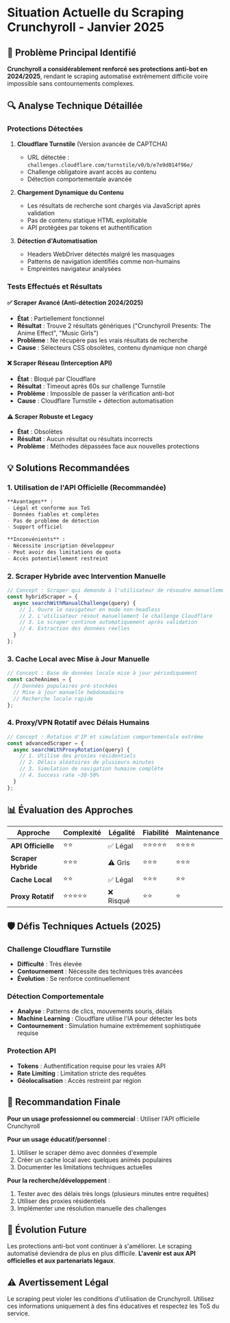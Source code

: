 # Situation Actuelle du Scraping Crunchyroll - Janvier 2025

## 🚫 Problème Principal Identifié

**Crunchyroll a considérablement renforcé ses protections anti-bot en 2024/2025**, rendant le scraping automatisé extrêmement difficile voire impossible sans contournements complexes.

## 🔍 Analyse Technique Détaillée

### Protections Détectées

1. **Cloudflare Turnstile** (Version avancée de CAPTCHA)
   - URL détectée : `challenges.cloudflare.com/turnstile/v0/b/e7e9d014f96e/`
   - Challenge obligatoire avant accès au contenu
   - Détection comportementale avancée

2. **Chargement Dynamique du Contenu**
   - Les résultats de recherche sont chargés via JavaScript après validation
   - Pas de contenu statique HTML exploitable
   - API protégées par tokens et authentification

3. **Détection d'Automatisation**
   - Headers WebDriver détectés malgré les masquages
   - Patterns de navigation identifiés comme non-humains
   - Empreintes navigateur analysées

### Tests Effectués et Résultats

#### ✅ Scraper Avancé (Anti-détection 2024/2025)
- **État** : Partiellement fonctionnel
- **Résultat** : Trouve 2 résultats génériques ("Crunchyroll Presents: The Anime Effect", "Music Girls")
- **Problème** : Ne récupère pas les vrais résultats de recherche
- **Cause** : Sélecteurs CSS obsolètes, contenu dynamique non chargé

#### ❌ Scraper Réseau (Interception API)
- **État** : Bloqué par Cloudflare
- **Résultat** : Timeout après 60s sur challenge Turnstile
- **Problème** : Impossible de passer la vérification anti-bot
- **Cause** : Cloudflare Turnstile + détection automatisation

#### ⚠️ Scraper Robuste et Legacy
- **État** : Obsolètes
- **Résultat** : Aucun résultat ou résultats incorrects
- **Problème** : Méthodes dépassées face aux nouvelles protections

## 💡 Solutions Recommandées

### 1. **Utilisation de l'API Officielle** (Recommandée)
```markdown
**Avantages** :
- Légal et conforme aux ToS
- Données fiables et complètes
- Pas de problème de détection
- Support officiel

**Inconvénients** :
- Nécessite inscription développeur
- Peut avoir des limitations de quota
- Accès potentiellement restreint
```

### 2. **Scraper Hybride avec Intervention Manuelle**
```javascript
// Concept : Scraper qui demande à l'utilisateur de résoudre manuellement les challenges
const hybridScraper = {
  async searchWithManualChallenge(query) {
    // 1. Ouvre le navigateur en mode non-headless
    // 2. L'utilisateur résout manuellement le challenge Cloudflare
    // 3. Le scraper continue automatiquement après validation
    // 4. Extraction des données réelles
  }
};
```

### 3. **Cache Local avec Mise à Jour Manuelle**
```javascript
// Concept : Base de données locale mise à jour périodiquement
const cacheAnimes = {
  // Données populaires pré-stockées
  // Mise à jour manuelle hebdomadaire
  // Recherche locale rapide
};
```

### 4. **Proxy/VPN Rotatif avec Délais Humains**
```javascript
// Concept : Rotation d'IP et simulation comportementale extrême
const advancedScraper = {
  async searchWithProxyRotation(query) {
    // 1. Utilise des proxies résidentiels
    // 2. Délais aléatoires de plusieurs minutes
    // 3. Simulation de navigation humaine complète
    // 4. Success rate ~30-50%
  }
};
```

## 📊 Évaluation des Approches

| Approche | Complexité | Légalité | Fiabilité | Maintenance |
|----------|------------|----------|-----------|-------------|
| **API Officielle** | ⭐⭐ | ✅ Légal | ⭐⭐⭐⭐⭐ | ⭐⭐⭐⭐ |
| **Scraper Hybride** | ⭐⭐⭐ | ⚠️ Gris | ⭐⭐⭐ | ⭐⭐⭐ |
| **Cache Local** | ⭐⭐ | ✅ Légal | ⭐⭐⭐ | ⭐⭐ |
| **Proxy Rotatif** | ⭐⭐⭐⭐⭐ | ❌ Risqué | ⭐⭐ | ⭐ |

## 🛡️ Défis Techniques Actuels (2025)

### Challenge Cloudflare Turnstile
- **Difficulté** : Très élevée
- **Contournement** : Nécessite des techniques très avancées
- **Évolution** : Se renforce continuellement

### Détection Comportementale
- **Analyse** : Patterns de clics, mouvements souris, délais
- **Machine Learning** : Cloudflare utilise l'IA pour détecter les bots
- **Contournement** : Simulation humaine extrêmement sophistiquée requise

### Protection API
- **Tokens** : Authentification requise pour les vraies API
- **Rate Limiting** : Limitation stricte des requêtes
- **Géolocalisation** : Accès restreint par région

## 🎯 Recommandation Finale

**Pour un usage professionnel ou commercial** : Utiliser l'API officielle Crunchyroll

**Pour un usage éducatif/personnel** : 
1. Utiliser le scraper démo avec données d'exemple
2. Créer un cache local avec quelques animés populaires
3. Documenter les limitations techniques actuelles

**Pour la recherche/développement** :
1. Tester avec des délais très longs (plusieurs minutes entre requêtes)
2. Utiliser des proxies résidentiels
3. Implémenter une résolution manuelle des challenges

## 📅 Évolution Future

Les protections anti-bot vont continuer à s'améliorer. Le scraping automatisé deviendra de plus en plus difficile. **L'avenir est aux API officielles et aux partenariats légaux**.

## ⚠️ Avertissement Légal

Le scraping peut violer les conditions d'utilisation de Crunchyroll. Utilisez ces informations uniquement à des fins éducatives et respectez les ToS du service. 